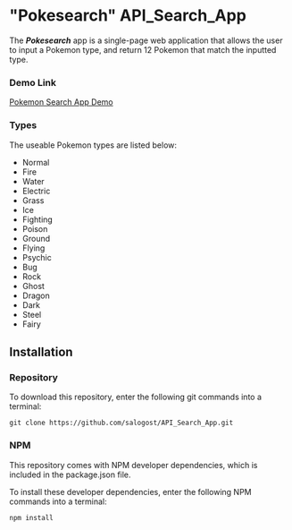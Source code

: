 # "Pokesearch" API_Search_App
The **_Pokesearch_** app is a single-page web application that allows the user to input a Pokemon type, and return 12 Pokemon that match the inputted type. 

### Demo Link
[Pokemon Search App Demo](http://mattpezzente.com/projects/pokesearch/index.html)

### Types
The useable Pokemon types are listed below:
* Normal
* Fire
* Water
* Electric
* Grass
* Ice
* Fighting
* Poison
* Ground
* Flying
* Psychic
* Bug
* Rock
* Ghost
* Dragon
* Dark
* Steel
* Fairy

## Installation
### Repository
To download this repository, enter the following git commands into a terminal: 
```
git clone https://github.com/salogost/API_Search_App.git
```

### NPM
This repository comes with NPM developer dependencies, which is included in the package.json file. 

To install these developer dependencies, enter the following NPM commands into a terminal:

```
npm install
```
